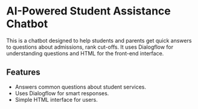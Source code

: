 # AI-Powered Student Assistance Chatbot

This is a chatbot designed to help students and parents get quick answers to questions about admissions, rank cut-offs. It uses Dialogflow for understanding questions and HTML for the front-end interface.

## Features
- Answers common questions about student services.
- Uses Dialogflow for smart responses.
- Simple HTML interface for users.

